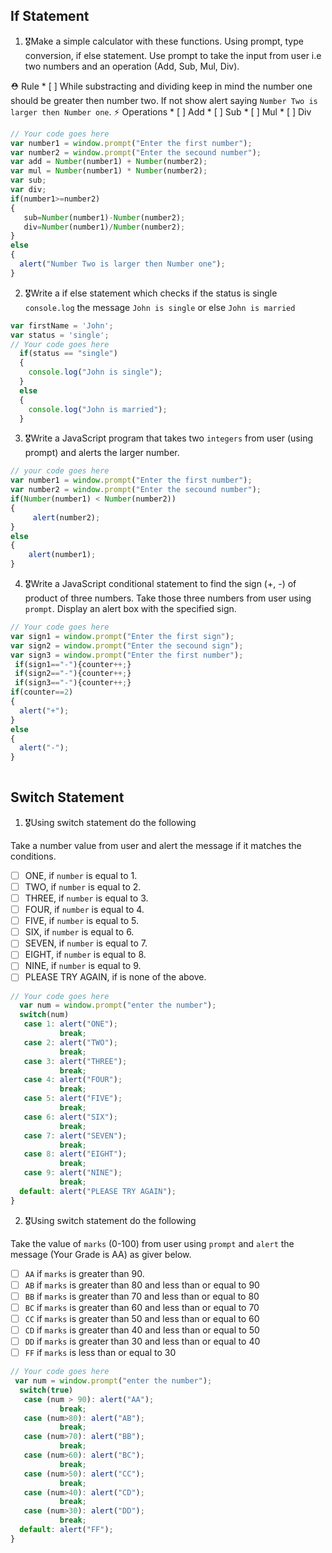 ## If Statement
1.  🎖Make a simple calculator with these functions. Using prompt, type conversion, if else statement. Use prompt to take the input from user i.e two numbers and an operation (Add, Sub, Mul, Div).

  ⛑ Rule
    * [ ] While substracting and dividing keep in mind the number one should be greater then number two. If not show alert saying `Number Two is larger then Number one`.
  ⚡️ Operations
    * [ ] Add
    * [ ] Sub
    * [ ] Mul
    * [ ] Div
```js
// Your code goes here
var number1 = window.prompt("Enter the first number");
var number2 = window.prompt("Enter the secound number");
var add = Number(number1) + Number(number2);
var mul = Number(number1) * Number(number2);
var sub;
var div;
if(number1>=number2)
{
   sub=Number(number1)-Number(number2);
   div=Number(number1)/Number(number2);
}
else
{
  alert("Number Two is larger then Number one");
}

```

2. 🎖Write a if else statement which checks if the status is single `console.log` the message `John is single` or else `John is married`
```js
var firstName = 'John';
var status = 'single';
// Your code goes here
  if(status == "single")
  {
    console.log("John is single");
  }
  else
  {
    console.log("John is married");
  }
```

3. 🎖Write a JavaScript program that takes two `integers` from user (using prompt) and alerts the larger number.
```js
// your code goes here
var number1 = window.prompt("Enter the first number");
var number2 = window.prompt("Enter the secound number");
if(Number(number1) < Number(number2))
{
     alert(number2);
}
else
{
    alert(number1);
}

```

4. 🎖Write a JavaScript conditional statement to find the sign (+, -) of product of three numbers. Take those three numbers from user using `prompt`. Display an alert box with the specified sign.

```js
// Your code goes here
var sign1 = window.prompt("Enter the first sign");
var sign2 = window.prompt("Enter the secound sign");
var sign3 = window.prompt("Enter the first number");
 if(sign1=="-"){counter++;}
 if(sign2=="-"){counter++;}
 if(sign3=="-"){counter++;}
if(counter==2)
{
  alert("+");
}
else
{
  alert("-");
}
 
```

## Switch Statement

1. 🎖Using switch statement do the following

Take a number value from user and alert the message if it matches the conditions.
* [ ] ONE, if `number` is equal to 1.
* [ ] TWO, if `number` is equal to 2.
* [ ] THREE, if `number` is equal to 3.
* [ ] FOUR, if `number` is equal to 4.
* [ ] FIVE, if `number` is equal to 5.
* [ ] SIX, if `number` is equal to 6.
* [ ] SEVEN, if `number` is equal to 7.
* [ ] EIGHT, if `number` is equal to 8.
* [ ] NINE, if `number` is equal to 9.
* [ ] PLEASE TRY AGAIN, if  is none of the above.
```js
// Your code goes here
  var num = window.prompt("enter the number");
  switch(num)
   case 1: alert("ONE");
           break;  
   case 2: alert("TWO");
           break;
   case 3: alert("THREE");
           break;
   case 4: alert("FOUR");
           break;  
   case 5: alert("FIVE");
           break;  
   case 6: alert("SIX");
           break;
   case 7: alert("SEVEN");
           break;
   case 8: alert("EIGHT");
           break;
   case 9: alert("NINE");
           break;
  default: alert("PLEASE TRY AGAIN");
}                                                                      
```

2. 🎖Using switch statement do the following

Take the value of `marks` (0-100) from user using `prompt` and `alert` the message (Your Grade is AA) as giver below.
* [ ] `AA` if `marks` is greater than 90.
* [ ] `AB` if `marks` is greater than 80 and less than or equal to 90
* [ ] `BB` if `marks` is greater than 70 and less than or equal to 80
* [ ] `BC` if `marks` is greater than 60 and less than or equal to 70
* [ ] `CC` if `marks` is greater than 50 and less than or equal to 60
* [ ] `CD` if `marks` is greater than 40 and less than or equal to 50
* [ ] `DD` if `marks` is greater than 30 and less than or equal to 40
* [ ] `FF` if `marks` is less than or equal to 30
```js
// Your code goes here
 var num = window.prompt("enter the number");
  switch(true)
   case (num > 90): alert("AA");
           break;  
   case (num>80): alert("AB");
           break;
   case (num>70): alert("BB");
           break;
   case (num>60): alert("BC");
           break;  
   case (num>50): alert("CC");
           break;  
   case (num>40): alert("CD");
           break;
   case (num>30): alert("DD");
           break;
  default: alert("FF");
}                            
```
